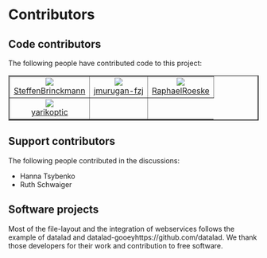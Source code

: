 # Contributors 
## Code contributors
The following people have contributed code to this project:
<table border="2"><tr>
<td style="text-align: center"><a href="https://github.com/SteffenBrinckmann"><img src="https://avatars.githubusercontent.com/u/39419674?v=4" /><br>SteffenBrinckmann</a></td><td style="text-align: center"><a href="https://github.com/jmurugan-fzj"><img src="https://avatars.githubusercontent.com/u/141253011?v=4" /><br>jmurugan-fzj</a></td><td style="text-align: center"><a href="https://github.com/RaphaelRoeske"><img src="https://avatars.githubusercontent.com/u/117655728?v=4" /><br>RaphaelRoeske</a></td></tr>
<td style="text-align: center"><a href="https://github.com/yarikoptic"><img src="https://avatars.githubusercontent.com/u/39889?v=4" /><br>yarikoptic</a></td><td></td></tr>
</table>

## Support contributors 
 The following people contributed in the discussions:
- Hanna Tsybenko
- Ruth Schwaiger


## Software projects
Most of the file-layout and the integration of webservices follows the example of datalad and datalad-gooeyhttps://github.com/datalad. We thank those developers for their work and contribution to free software.
